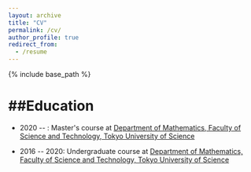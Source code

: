 ```yaml
---
layout: archive
title: "CV"
permalink: /cv/
author_profile: true
redirect_from:
  - /resume
---
```


{% include base_path %}

##Education
======

* 2020 --     : Master's course at [Department of Mathematics, Faculty of Science and Technology, Tokyo University of Science](https://www.tus.ac.jp/en/fac/riko/math.html)

* 2016 -- 2020: Undergraduate course at [Department of Mathematics, Faculty of Science and Technology, Tokyo University of Science](https://www.tus.ac.jp/en/fac/riko/math.html)

